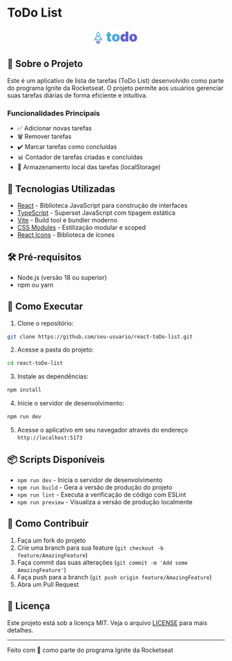 # ToDo List

<p align="center">
  <img src="./public/rocketLogo.svg" alt="Logo do Projeto" width="100">
</p>

## 📝 Sobre o Projeto

Este é um aplicativo de lista de tarefas (ToDo List) desenvolvido como parte do programa Ignite da Rocketseat. O projeto permite aos usuários gerenciar suas tarefas diárias de forma eficiente e intuitiva.

### Funcionalidades Principais

- ✅ Adicionar novas tarefas
- 🗑️ Remover tarefas
- ✔️ Marcar tarefas como concluídas
- 📊 Contador de tarefas criadas e concluídas
- 💾 Armazenamento local das tarefas (localStorage)

## 🚀 Tecnologias Utilizadas

- [React](https://reactjs.org/) - Biblioteca JavaScript para construção de interfaces
- [TypeScript](https://www.typescriptlang.org/) - Superset JavaScript com tipagem estática
- [Vite](https://vitejs.dev/) - Build tool e bundler moderno
- [CSS Modules](https://github.com/css-modules/css-modules) - Estilização modular e scoped
- [React Icons](https://react-icons.github.io/react-icons/) - Biblioteca de ícones

## 🛠️ Pré-requisitos

- Node.js (versão 18 ou superior)
- npm ou yarn

## 🚀 Como Executar

1. Clone o repositório:
```bash
git clone https://github.com/seu-usuario/react-toDo-list.git
```

2. Acesse a pasta do projeto:
```bash
cd react-toDo-list
```

3. Instale as dependências:
```bash
npm install
```

4. Inicie o servidor de desenvolvimento:
```bash
npm run dev
```

5. Acesse o aplicativo em seu navegador através do endereço `http://localhost:5173`

## 📦 Scripts Disponíveis

- `npm run dev` - Inicia o servidor de desenvolvimento
- `npm run build` - Gera a versão de produção do projeto
- `npm run lint` - Executa a verificação de código com ESLint
- `npm run preview` - Visualiza a versão de produção localmente

## 🤝 Como Contribuir

1. Faça um fork do projeto
2. Crie uma branch para sua feature (`git checkout -b feature/AmazingFeature`)
3. Faça commit das suas alterações (`git commit -m 'Add some AmazingFeature'`)
4. Faça push para a branch (`git push origin feature/AmazingFeature`)
5. Abra um Pull Request

## 📝 Licença

Este projeto está sob a licença MIT. Veja o arquivo [LICENSE](LICENSE) para mais detalhes.

---

Feito com 💜 como parte do programa Ignite da Rocketseat
